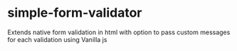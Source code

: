 # simple-form-validator
Extends native form validation in html with option to pass custom messages for each validation using Vanilla js
